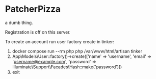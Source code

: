# PatcherPizza

a dumb thing.

Registration is off on this server.

To create an account run user factory create in tinker:

1. docker compose run --rm php php /var/www/html/artisan tinker
2. App\Models\User::factory()->create(['name' => 'username', 'email' => 'username@example.com', 'password' => Illuminate\Support\Facades\Hash::make('password')])
3. exit
